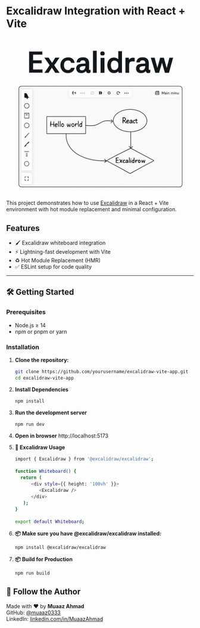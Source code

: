 # Excalidraw Integration with React + Vite

![Excalidraw Screenshot](./excalidrawimg.png)

This project demonstrates how to use [Excalidraw](https://github.com/excalidraw/excalidraw) in a React + Vite environment with hot module replacement and minimal configuration.

## Features

- 🖌️ Excalidraw whiteboard integration
- ⚡ Lightning-fast development with Vite
- ♻️ Hot Module Replacement (HMR)
- ✅ ESLint setup for code quality

---

## 🛠️ Getting Started

### Prerequisites

- Node.js ≥ 14
- npm or pnpm or yarn

### Installation

1. **Clone the repository:**

   ```bash
   git clone https://github.com/yourusername/excalidraw-vite-app.git
   cd excalidraw-vite-app

2. **Install Dependencies**
   ```bash
   npm install

3. **Run the development server**
   ```bash
   npm run dev

4. **Open in browser**  http://localhost:5173


5. **🧩 Excalidraw Usage**
   ```bash
   import { Excalidraw } from '@excalidraw/excalidraw';

   function Whiteboard() {
     return (
         <div style={{ height: '100vh' }}>
            <Excalidraw />
         </div>
      );
   }

   export default Whiteboard;

6. **📦 Make sure you have @excalidraw/excalidraw installed:**
   ```bash
   npm install @excalidraw/excalidraw

7. **📦 Build for Production**
   ```bash
   npm run build


## 🙌 Follow the Author

Made with ❤️ by **Muaaz Ahmad**  
GitHub: [@muaaz0333](https://github.com/muaaz0333)  
LinkedIn: [linkedin.com/in/MuaazAhmad](https://www.linkedin.com/in/expertfullstackdeveloper/)